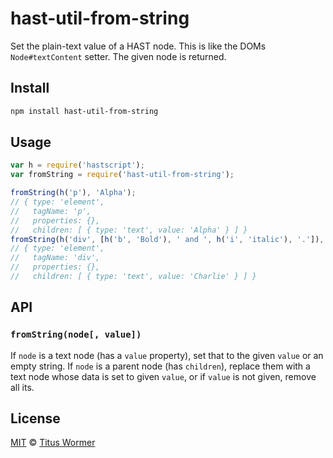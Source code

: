 <!--This file is generated by `build-packages.js`-->

# hast-util-from-string

Set the plain-text value of a HAST node.
This is like the DOMs `Node#textContent` setter.
The given node is returned.

## Install

```sh
npm install hast-util-from-string
```

## Usage

```javascript
var h = require('hastscript');
var fromString = require('hast-util-from-string');

fromString(h('p'), 'Alpha');
// { type: 'element',
//   tagName: 'p',
//   properties: {},
//   children: [ { type: 'text', value: 'Alpha' } ] }
fromString(h('div', [h('b', 'Bold'), ' and ', h('i', 'italic'), '.']), 'Charlie');
// { type: 'element',
//   tagName: 'div',
//   properties: {},
//   children: [ { type: 'text', value: 'Charlie' } ] }
```

## API

### `fromString(node[, value])`

If `node` is a text node (has a `value` property), set that to
the given `value` or an empty string.
If `node` is a parent node (has `children`), replace them with
a text node whose data is set to given `value`, or if `value` is
not given, remove all its.

## License

[MIT](https://github.com/rehypejs/rehype-minify/blob/master/license) © [Titus Wormer](https://wooorm.com)
